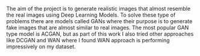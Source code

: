 The aim of the project is to generate realistic images that almost resemble the real images using Deep Learning Models. To solve these type of problems there are models called GANs where their purpose is to generate fake images that are almost similar to real images. The most popular GAN type model is ACGAN, but as part of this work I also tried other approaches like DCGAN and WAN where I found WAN approach is performing impressively on my dataset.
